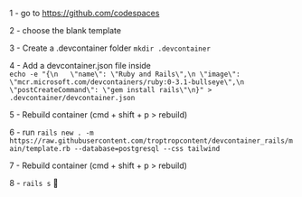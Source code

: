1 - go to https://github.com/codespaces

2 - choose the blank template

3 - Create a .devcontainer folder
`mkdir .devcontainer`

4 - Add a devcontainer.json file inside  
`echo -e "{\n	\"name\": \"Ruby and Rails\",\n	\"image\": \"mcr.microsoft.com/devcontainers/ruby:0-3.1-bullseye\",\n	\"postCreateCommand\": \"gem install rails\"\n}" > .devcontainer/devcontainer.json`

5 - Rebuild container (cmd + shift + p > rebuild)

6 - run `rails new . -m https://raw.githubusercontent.com/troptropcontent/devcontainer_rails/main/template.rb --database=postgresql --css tailwind`

7 - Rebuild container (cmd + shift + p > rebuild)

8 - `rails s` 🚀

